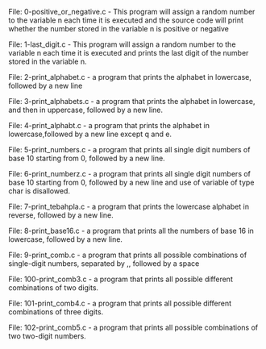 File: 0-positive_or_negative.c - This program will assign a random number to the
variable n each time it is executed and the source code will print whether the number stored in the variable n is positive or negative

File: 1-last_digit.c - This program will assign a random number to the variable
n each time it is executed and prints the last digit of the number stored in the
variable n.

File: 2-print_alphabet.c - a program that prints the alphabet in lowercase, followed by a new line

File: 3-print_alphabets.c - a program that prints the alphabet in lowercase, and then in uppercase, followed by a new line.

File: 4-print_alphabt.c - a program that prints the alphabet in lowercase,followed by a new line except q and e.

File: 5-print_numbers.c -  a program that prints all single digit numbers of base 10 starting from 0, followed by a new line.

File: 6-print_numberz.c - a program that prints all single digit numbers of base
10 starting from 0, followed by a new line and use of variable of type char is
disallowed.

File: 7-print_tebahpla.c -  a program that prints the lowercase alphabet in reverse, followed by a new line.

File: 8-print_base16.c - a program that prints all the numbers of base 16 in lowercase, followed by a new line.

File: 9-print_comb.c - a program that prints all possible combinations of single-digit numbers, separated by ,, followed by a space

File: 100-print_comb3.c - a program that prints all possible different combinations of two digits.

File: 101-print_comb4.c - a program that prints all possible different combinations of three digits.

File: 102-print_comb5.c - a program that prints all possible combinations of two two-digit numbers.
